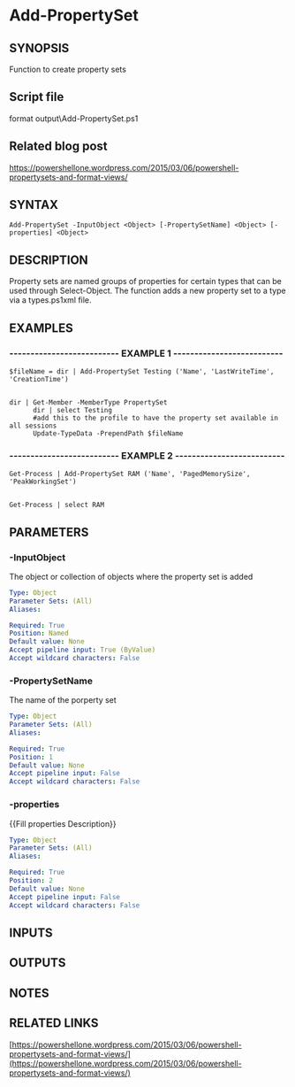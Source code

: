 # Add-PropertySet

## SYNOPSIS
Function to create property sets

## Script file
format output\Add-PropertySet.ps1

## Related blog post
https://powershellone.wordpress.com/2015/03/06/powershell-propertysets-and-format-views/

## SYNTAX

```
Add-PropertySet -InputObject <Object> [-PropertySetName] <Object> [-properties] <Object>
```

## DESCRIPTION
Property sets are named groups of properties for certain types that can be used through Select-Object.
The function adds a new property set to a type via a types.ps1xml file.

## EXAMPLES

### -------------------------- EXAMPLE 1 --------------------------
```
$fileName = dir | Add-PropertySet Testing ('Name', 'LastWriteTime', 'CreationTime')


dir | Get-Member -MemberType PropertySet
      dir | select Testing
      #add this to the profile to have the property set available in all sessions
      Update-TypeData -PrependPath $fileName
```
### -------------------------- EXAMPLE 2 --------------------------
```
Get-Process | Add-PropertySet RAM ('Name', 'PagedMemorySize', 'PeakWorkingSet')


Get-Process | select RAM
```
## PARAMETERS

### -InputObject
The object or collection of objects where the property set is added

```yaml
Type: Object
Parameter Sets: (All)
Aliases: 

Required: True
Position: Named
Default value: None
Accept pipeline input: True (ByValue)
Accept wildcard characters: False
```

### -PropertySetName
The name of the porperty set

```yaml
Type: Object
Parameter Sets: (All)
Aliases: 

Required: True
Position: 1
Default value: None
Accept pipeline input: False
Accept wildcard characters: False
```

### -properties
{{Fill properties Description}}

```yaml
Type: Object
Parameter Sets: (All)
Aliases: 

Required: True
Position: 2
Default value: None
Accept pipeline input: False
Accept wildcard characters: False
```

## INPUTS

## OUTPUTS

## NOTES

## RELATED LINKS

[https://powershellone.wordpress.com/2015/03/06/powershell-propertysets-and-format-views/](https://powershellone.wordpress.com/2015/03/06/powershell-propertysets-and-format-views/)



